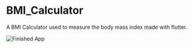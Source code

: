 # BMI_Calculator

A BMI Calculator used to measure the body mass index made with flutter.


![Finished App](https://github.com/londonappbrewery/Images/blob/master/bmi-calc-demo.gif)
